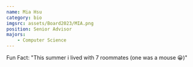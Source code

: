 ```yaml
---
name: Mia Hsu
category: bio
imgsrc: assets/Board2023/MIA.png
position: Senior Advisor
majors:
    - Computer Science
---
```


Fun Fact: "This summer i lived with 7 roommates (one was a mouse 😀)"
